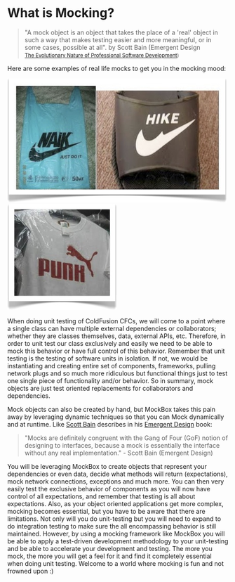 # What is Mocking?

> "A mock object is an object that takes the place of a 'real' object in such a way that makes testing easier and more meaningful, or in some cases, possible at all". by Scott Bain (Emergent Design
<br><small>[The Evolutionary Nature of Professional Software Development](http://www.netobjectives.com/resources/books/emergent-design))</small>

Here are some examples of real life mocks to get you in the mocking mood:

<img src="./images/mockbox_nikemock.jpg">

<img src="./images/mockbox_pumamock.jpg">

When doing unit testing of ColdFusion CFCs, we will come to a point where a single class can have multiple external dependencies or collaborators; whether they are classes themselves, data, external APIs, etc. Therefore, in order to unit test our class exclusively and easily we need to be able to mock this behavior or have full control of this behavior. Remember that unit testing is the testing of software units in isolation. If not, we would be instantiating and creating entire set of components, frameworks, pulling network plugs and so much more ridiculous but functional things just to test one single piece of functionality and/or behavior. So in summary, mock objects are just test oriented replacements for collaborators and dependencies.

Mock objects can also be created by hand, but MockBox takes this pain away by leveraging dynamic techniques so that you can Mock dynamically and at runtime. Like [Scott Bain](http://www.netobjectives.com/about/coaches/20) describes in his [Emergent Design](http://www.amazon.com/Emergent-Design-Evolutionary-Professional-Development/dp/0321509366) book:

> "Mocks are definitely congruent with the Gang of Four (GoF) notion of designing to interfaces, because a mock is essentially the interface without any real implementation." - Scott Bain (Emergent Design)

You will be leveraging MockBox to create objects that represent your dependencies or even data, decide what methods will return (expectations), mock network connections, exceptions and much more. You can then very easily test the exclusive behavior of components as you will now have control of all expectations, and remember that testing is all about expectations. Also, as your object oriented applications get more complex, mocking becomes essential, but you have to be aware that there are limitations. Not only will you do unit-testing but you will need to expand to do integration testing to make sure the all encompassing behavior is still maintained. However, by using a mocking framework like MockBox you will be able to apply a test-driven development methodology to your unit-testing and be able to accelerate your development and testing. The more you mock, the more you will get a feel for it and find it completely essential when doing unit testing. Welcome to a world where mocking is fun and not frowned upon :)
